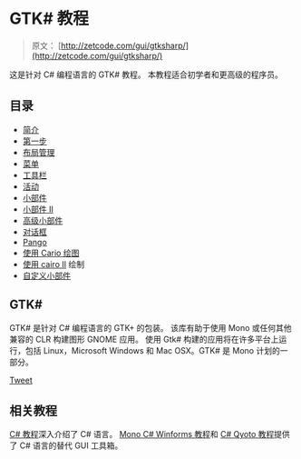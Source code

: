 # GTK# 教程

> 原文： [http://zetcode.com/gui/gtksharp/](http://zetcode.com/gui/gtksharp/)

这是针对 C# 编程语言的 GTK# 教程。 本教程适合初学者和更高级的程序员。

## 目录



*   [简介](introduction/)
*   [第一步](firststeps/)
*   [布局管理](layout/)
*   [菜单](menus/)
*   [工具栏](toolbars/)
*   [活动](events/)
*   [小部件](widgets/)
*   [小部件 II](widgetsII/)
*   [高级小部件](advancedwidgets/)
*   [对话框](dialogs/)
*   [Pango](pango/)
*   [使用 Cario 绘图](drawing/)
*   [使用 cairo II](drawingII/) 绘制
*   [自定义小部件](customwidget/)



## GTK# 

GTK# 是针对 C# 编程语言的 GTK+ 的包装。 该库有助于使用 Mono 或任何其他兼容的 CLR 构建图形 GNOME 应用。 使用 Gtk# 构建的应用将在许多平台上运行，包括 Linux，Microsoft Windows 和 Mac OSX。GTK# 是 Mono 计划的一部分。

[Tweet](https://twitter.com/share) 

## 相关教程

[C# 教程](/lang/csharp/)深入介绍了 C# 语言。 [Mono C# Winforms 教程](/gui/csharpwinforms/)和 [C# Qyoto 教程](/gui/csharpqyoto/)提供了 C# 语言的替代 GUI 工具箱。
